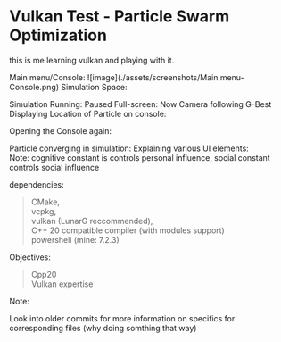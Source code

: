 # Vulkan Test - Particle Swarm Optimization
this is me learning vulkan and playing with it.

Main menu/Console:
![image](./assets/screenshots/Main menu-Console.png)
Simulation Space: 





Simulation Running:
 Paused Full-screen: 
Now Camera following G-Best Displaying Location of Particle on console: 





Opening the Console again:
  
Particle converging in simulation: 
Explaining various UI elements:  
Note: cognitive constant is controls personal influence, social constant controls social influence



dependencies:
> CMake, <br>
> vcpkg, <br>
> vulkan (LunarG reccommended), <br>
> C++ 20 compatible compiler (with modules support) <br>
> powershell (mine: 7.2.3) <br>

Objectives:
> Cpp20 <br>
> Vulkan expertise <br>

Note: <br>
<tr> Look into older commits for more information on specifics for corresponding files (why doing somthing that way)